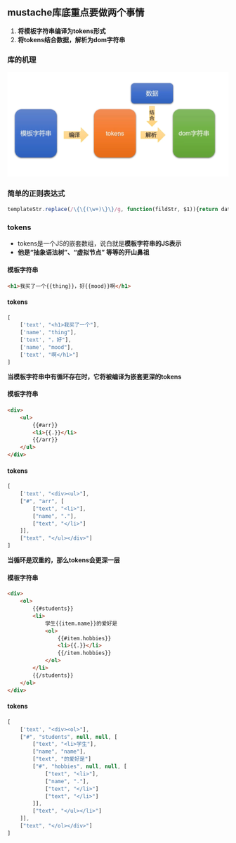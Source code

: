 ## mustache库底重点要做两个事情

1. **将模板字符串编译为tokens形式**
2. **将tokens结合数据，解析为dom字符串**

### 库的机理

![image-20210617222342208](README.assets\image-20210617222342208.png)



### 简单的正则表达式

```javascript
templateStr.replace(/\{\{(\w+)\}\}/g, function(fildStr, $1)){return data[$1]}
```

### tokens

- tokens是一个JS的嵌套数组，说白就是**模板字符串的JS表示**
- **他是“抽象语法树”、“虚拟节点” 等等的开山鼻祖**

#### 模板字符串

```html
<h1>我买了一个{{thing}}，好{{mood}}啊</h1>
```

#### tokens

```javascript
[
    ['text', "<h1>我买了一个"],
    ['name', "thing"],
    ['text', "，好"],
    ['name', "mood"],
    ['text', "啊</h1>"]
]
```



**当模板字符串中有循环存在时，它将被编译为嵌套更深的tokens**

#### 模板字符串

```html
<div>
    <ul>
        {{#arr}}
        <li>{{.}}</li>
        {{/arr}}
    </ul>
</div>
```

#### tokens

```javascript
[
    ['text', "<div><ul>"],
    ["#", "arr", [
        ["text", "<li>"],
        ["name", "."],
        ["text", "</li>"]
    ]],
    ["text", "</ul></div>"]
]
```



**当循环是双重的，那么tokens会更深一层**

#### 模板字符串

```html
<div>
    <ol>
        {{#students}}
        <li>
        	学生{{item.name}}的爱好是
            <ol>
                {{#item.hobbies}}
                <li>{{.}}</li>
                {{/item.hobbies}}
            </ol>
        </li>
        {{/students}}
    </ol>
</div>
```

#### tokens

```javascript
[
    ['text', "<div><ol>"],
   	["#", "students", null, null, [
        ["text", "<li>学生"],
        ["name", "name"],
        ["text", "的爱好是"]
        ["#", "hobbies", null, null, [
            ["text", "<li>"],
            ["name", "."],
            ["text", "</li>"]
            ["text", "</li>"]
        ]],
        ["text", "</ul></li>"]
    ]],
    ["text", "</ol></div>"]
]
```





